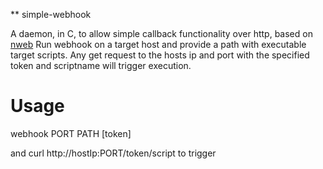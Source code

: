 ** simple-webhook

A daemon, in C, to allow simple callback functionality over http, based on [nweb](http://www.ibm.com/developerworks/systems/library/es-nweb/)
Run webhook on a target host and provide a path with executable target scripts. Any get request to the hosts ip and port with the specified token and scriptname will trigger execution.

# Usage
   webhook PORT PATH [token]
   
   and curl http://hostIp:PORT/token/script to trigger
